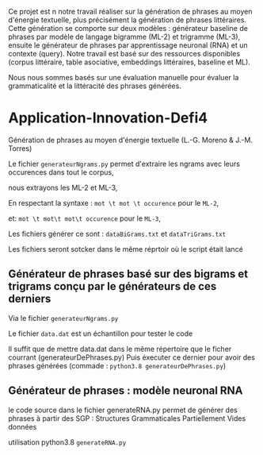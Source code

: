 Ce projet est n notre travail réaliser sur  la génération de phrases au moyen d'énergie textuelle,  plus précisément  la génération de phrases littéraires.  Cette génération se comporte sur deux modèles  : générateur baseline de phrases par modèle de langage bigramme (ML-2) et trigramme (ML-3), ensuite le générateur de phrases par apprentissage neuronal (RNA) et un contexte (query). Notre travail est basé sur des ressources disponibles (corpus littéraire, table asociative, embeddings littéraires, baseline et ML). 

Nous nous sommes basés sur une évaluation manuelle pour évaluer la grammaticalité et la littéracité  des phrases générées. 



# Application-Innovation-Defi4
Génération de phrases au moyen d'énergie textuelle (L.-G. Moreno &amp; J.-M. Torres)

Le fichier `generateurNgrams.py` permet d'extraire les ngrams  avec leurs occurences dans tout le corpus,

nous extrayons les ML-2 et ML-3,

En respectant la syntaxe : `mot \t mot \t occurence`  pour le `ML-2`,

et:  `mot \t mot\t mot\t occurence` pour le `ML-3`,

Les fichiers générer ce sont : `dataBiGrams.txt` et `dataTriGrams.txt`  

Les fichiers seront sotcker dans le même réprtoir où le script était lancé

##  Générateur de phrases basé sur des bigrams et trigrams conçu par le générateurs de ces derniers

 Via le fichier `generateurNgrams.py`

Le fichier `data.dat` est un échantillon  pour tester le code

Il suffit que de mettre data.dat dans le même répertoire que le ficher courrant (generateurDePhrases.py)
Puis éxecuter ce dernier pour avoir des phrases générées (commade : `python3.8 generateurDePhrases.py`)

## Générateur de phrases : modèle neuronal RNA


le code source dans le fichier generateRNA.py permet de générer des phrases à partir des SGP : Structures Grammaticales Partiellement Vides données

utilisation python3.8  `generateRNA.py`
